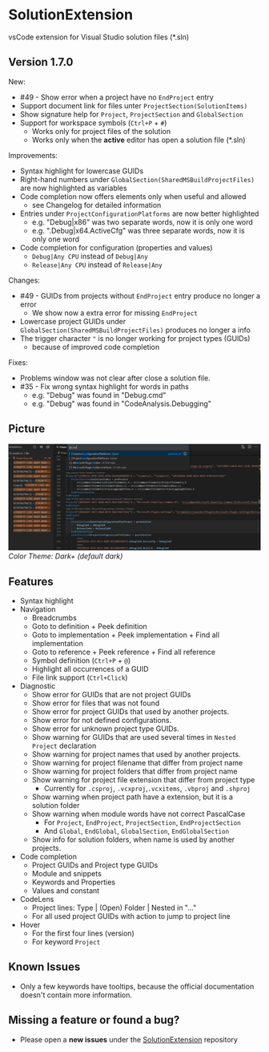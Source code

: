 # SolutionExtension

vsCode extension for Visual Studio solution files (*.sln)

## Version 1.7.0

New:

* #49 - Show error when a project have no `EndProject` entry
* Support document link for files unter `ProjectSection(SolutionItems)`
* Show signature help for `Project`, `ProjectSection` and `GlobalSection`
* Support for workspace symbols (`Ctrl+P` + `#`)
  * Works only for project files of the solution
  * Works only when the **active** editor has open a solution file (*.sln)

Improvements:

* Syntax highlight for lowercase GUIDs
* Right-hand numbers under `GlobalSection(SharedMSBuildProjectFiles)` are now highlighted as variables
* Code completion now offers elements only when useful and allowed
  * see Changelog for detailed information
* Entries under `ProjectConfigurationPlatforms` are now better highlighted
  * e.g. "Debug|x86" was two separate words, now it is only one word
  * e.g. ".Debug|x64.ActiveCfg" was three separate words, now it is only one word
* Code completion for configuration (properties and values)
  * `Debug|Any CPU` instead of `Debug|Any`
  * `Release|Any CPU` instead of `Release|Any`

Changes:

* #49 - GUIDs from projects without `EndProject` entry produce no longer a error
  * We show now a extra error for missing `EndProject`
* Lowercase project GUIDs under `GlobalSection(SharedMSBuildProjectFiles)` produces no longer a info
* The trigger character `"` is no longer working for project types (GUIDs)
  * because of improved code completion

Fixes:

* Problems window was not clear after close a solution file.
* #35 - Fix wrong syntax highlight for words in paths
  * e.g. "Debug" was found in "Debug.cmd"
  * e.g. "Debug" was found in "CodeAnalysis.Debugging"

## Picture

![picture](https://raw.githubusercontent.com/TobiasSekan/SolutionExtension/main/docs/readme.png)
_Color Theme: Dark+ (default dark)_

## Features

* Syntax highlight
* Navigation
  * Breadcrumbs
  * Goto to definition + Peek definition
  * Goto to implementation + Peek implementation + Find all implementation
  * Goto to reference + Peek reference + Find all reference
  * Symbol definition (`Ctrl+P` + `@`)
  * Highlight all occurrences of a GUID
  * File link support (`Ctrl+Click`)
* Diagnostic
  * Show error for GUIDs that are not project GUIDs
  * Show error for files that was not found
  * Show error for project GUIDs that used by another projects.
  * Show error for not defined configurations.
  * Show error for unknown project type GUIDs.
  * Show warning for GUIDs that are used several times in `Nested Project` declaration
  * Show warning for project names that used by another projects.
  * Show warning for project filename that differ from project name
  * Show warning for project folders that differ from project name
  * Show warning for project file extension that differ from project type
    * Currently for `.csproj`, `.vcxproj`,`.vcxitems`, `.vbproj` and `.shproj`
  * Show warning when project path have a extension, but it is a solution folder
  * Show warning when module words have not correct PascalCase
    * For `Project`, `EndProject`, `ProjectSection`, `EndProjectSection`
    * And `Global`, `EndGlobal`, `GlobalSection`, `EndGlobalSection`
  * Show info for solution folders, when name is used by another projects.
* Code completion
  * Project GUIDs and Project type GUIDs
  * Module and snippets
  * Keywords and Properties
  * Values and constant
* CodeLens
  * Project lines: Type | (Open) Folder | Nested in "..."
  * For all used project GUIDs with action to jump to project line
* Hover
  * For the first four lines (version)
  * For keyword `Project`

## Known Issues

* Only a few keywords have tooltips, because the official documentation doesn't contain more information.

## Missing a feature or found a bug?

* Please open a **new issues** under the [SolutionExtension](https://github.com/TobiasSekan/SolutionExtension/issues) repository
